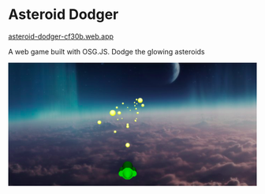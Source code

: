 # Asteroid Dodger
[asteroid-dodger-cf30b.web.app](https://asteroid-dodger-cf30b.web.app/)

A web game built with OSG.JS. Dodge the glowing asteroids  

![image](https://github.com/eoinoreilly30/asteroid-dodger/blob/master/public/res/asteroid_dodger.png)
